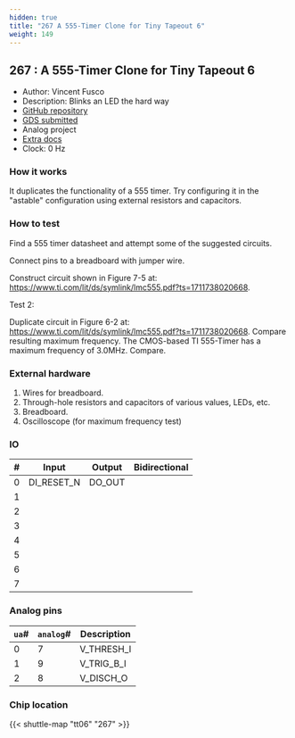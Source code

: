 ```yaml
---
hidden: true
title: "267 A 555-Timer Clone for Tiny Tapeout 6"
weight: 149
---
```


## 267 : A 555-Timer Clone for Tiny Tapeout 6

* Author: Vincent Fusco
* Description: Blinks an LED the hard way
* [GitHub repository](https://github.com/vincentfusco/tt06_555)
* [GDS submitted](https://github.com/vincentfusco/tt06_555/actions/runs/8500042595)
* Analog project
* [Extra docs]()
* Clock: 0 Hz

<!---

This file is used to generate your project datasheet. Please fill in the information below and delete any unused
sections.

You can also include images in this folder and reference them in the markdown. Each image must be less than
512 kb in size, and the combined size of all images must be less than 1 MB.
-->


### How it works

It duplicates the functionality of a 555 timer. Try configuring it in the "astable" configuration using external resistors and capacitors.

### How to test

Find a 555 timer datasheet and attempt some of the suggested circuits.

Connect pins to a breadboard with jumper wire.

Construct circuit shown in Figure 7-5 at: https://www.ti.com/lit/ds/symlink/lmc555.pdf?ts=1711738020668.

Test 2:

Duplicate circuit in Figure 6-2 at: https://www.ti.com/lit/ds/symlink/lmc555.pdf?ts=1711738020668. Compare resulting maximum frequency. The CMOS-based TI 555-Timer has a maximum frequency of 3.0MHz. Compare.

### External hardware

1. Wires for breadboard.
2. Through-hole resistors and capacitors of various values, LEDs, etc.
3. Breadboard.
4. Oscilloscope (for maximum frequency test)


### IO

| #             | Input    | Output   | Bidirectional   |
| ------------- | -------- | -------- | --------------- |
| 0 | DI_RESET_N  | DO_OUT  |      |
| 1 |   |   |      |
| 2 |   |   |      |
| 3 |   |   |      |
| 4 |   |   |      |
| 5 |   |   |      |
| 6 |   |   |      |
| 7 |   |   |      |

### Analog pins

| `ua`#        | `analog`#        | Description         |
| ------------ | ---------------- | ------------------- |
| 0 | 7 | V_THRESH_I           |
| 1 | 9 | V_TRIG_B_I           |
| 2 | 8 | V_DISCH_O           |

### Chip location

{{< shuttle-map "tt06" "267" >}}
